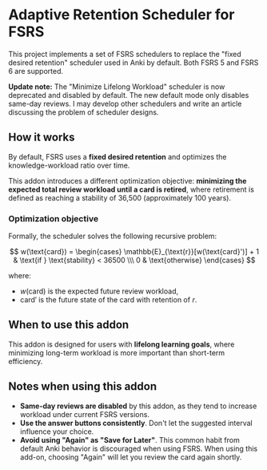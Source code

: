 # Adaptive Retention Scheduler for FSRS

This project implements a set of FSRS schedulers to replace the "fixed desired retention" scheduler used in Anki by default. Both FSRS 5 and FSRS 6 are supported.

<!-- **Important note:** This addon is quite experimental. It is based on FSRS simulations, but the reliability of these simulations has not been validated so far. -->

**Update note:** The "Minimize Lifelong Workload" scheduler is now deprecated and disabled by default. The new default mode only disables same-day reviews. I may develop other schedulers and write an article discussing the problem of scheduler designs.

## How it works

By default, FSRS uses a **fixed desired retention** and optimizes the knowledge-workload ratio over time.

This addon introduces a different optimization objective: **minimizing the expected total review workload until a card is retired**, where retirement is defined as reaching a stability of 36,500 (approximately 100 years).

### Optimization objective

Formally, the scheduler solves the following recursive problem:

$$
w(\text{card}) = \begin{cases}
\mathbb{E}_{\text{r}}[w(\text{card}')] + 1 & \text{if } \text{stability} < 36500 \\\
0 & \text{otherwise}
\end{cases}
$$

where:

- $w(\text{card})$ is the expected future review workload,
- $\text{card}'$ is the future state of the card with retention of $r$.

## When to use this addon

This addon is designed for users with **lifelong learning goals**, where minimizing long-term workload is more important than short-term efficiency.

## Notes when using this addon

- **Same-day reviews are disabled** by this addon, as they tend to increase workload under current FSRS versions.
- **Use the answer buttons consistently**. Don't let the suggested interval influence your choice.
- **Avoid using "Again" as "Save for Later"**. This common habit from default Anki behavior is discouraged when using FSRS. When using this add-on, choosing "Again" will let you review the card again shortly.

